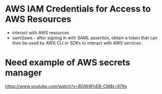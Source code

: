 # AWS IAM Credentials for Access to AWS Resources

- interact with AWS resources
- saml2aws - after signing in with SAML assertion, obtain a token that can then be used by AWS CLI or SDKs to interact with AWS services.


# Need example of AWS secrets manager
https://www.youtube.com/watch?v=BGW4FnEB-CM&t=979s